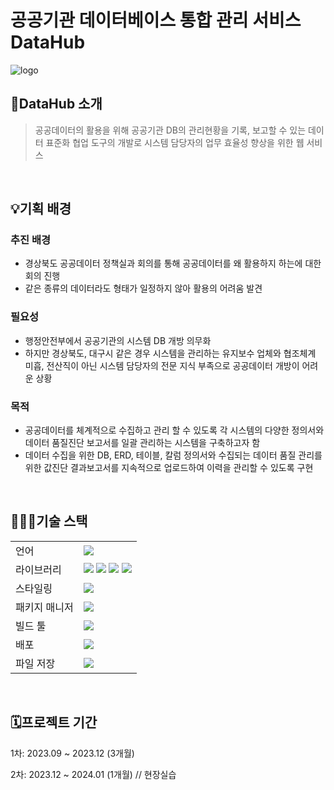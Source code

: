 # 공공기관 데이터베이스 통합 관리 서비스 DataHub
![logo](https://github.com/smin0820/DataHub/assets/97029953/f69c8a14-38a0-4dac-a5d5-056645eb67be)

## 📌DataHub 소개
> 공공데이터의 활용을 위해 공공기관 DB의 관리현황을 기록, 보고할 수 있는 데이터 표준화 협업 도구의 개발로 시스템 담당자의 업무 효율성 향상을 위한 웹 서비스

<br />

## 💡기획 배경

### 추진 배경
- 경상북도 공공데이터 정책실과 회의를 통해 공공데이터를 왜 활용하지 하는에 대한 회의 진행
- 같은 종류의 데이터라도 형태가 일정하지 않아 활용의 어려움 발견

### 필요성
- 행정안전부에서 공공기관의 시스템 DB 개방 의무화
- 하지만 경상북도, 대구시 같은 경우 시스템을 관리하는 유지보수 업체와 협조체계 미흡, 전산직이 아닌 시스템 담당자의 전문 지식 부족으로 공공데이터 개방이 어려운 상황

### 목적
- 공공데이터를 체계적으로 수집하고 관리 할 수 있도록 각 시스템의 다양한 정의서와 데이터 품질진단 보고서를 일괄 관리하는 시스템을 구축하고자 함
- 데이터 수집을 위한 DB, ERD, 테이블, 칼럼 정의서와 수집되는 데이터 품질 관리를 위한 값진단 결과보고서를 지속적으로 업로드하여 이력을 관리할 수 있도록 구현

<br />

## 🧑🏻‍💻기술 스택
<table>
  <tr>
    <td>언어</td>
    <td>
      <img src="https://img.shields.io/badge/JavaScript-F7DF1E?style=for-the-badge&logo=JavaScript&logoColor=white">
    </td>
  </tr>
  <tr>
    <td>라이브러리</td>
    <td>
      <img src="https://img.shields.io/badge/react-61DAFB?style=for-the-badge&logo=react&logoColor=white">
      <img src="https://img.shields.io/badge/axios-5A29E4?style=for-the-badge&logo=axios&logoColor=white">
      <img src="https://img.shields.io/badge/reactrouter-CA4245?style=for-the-badge&logo=reactrouter&logoColor=white">
      <img src="https://img.shields.io/badge/recoil-3578E5?style=for-the-badge&logo=recoil&logoColor=white">
    </td>
  </tr>
  <tr>
    <td>스타일링</td>
    <td>
      <img src="https://img.shields.io/badge/styledcomponents-DB7093?style=for-the-badge&logo=styledcomponents&logoColor=white">
    </td>
  </tr>
  <tr>
    <td>패키지 매니저</td>
    <td>
      <img src="https://img.shields.io/badge/yarn-2C8EBB?style=for-the-badge&logo=yarn&logoColor=white">
    </td>
  </tr>
  <tr>
    <td>빌드 툴</td>
    <td>
      <img src="https://img.shields.io/badge/vite-646CFF?style=for-the-badge&logo=vite&logoColor=white">
    </td>
  </tr>
  <tr>
    <td>배포</td>
    <td>
      <img src="https://img.shields.io/badge/amazonec2-FF9900?style=for-the-badge&logo=amazonec2&logoColor=white">
    </td>
  </tr>
  <tr>
    <td>파일 저장</td>
    <td>
      <img src="https://img.shields.io/badge/amazons3-569A31?style=for-the-badge&logo=amazons3&logoColor=white">
    </td>
  </tr>
</table>

<br />

## 🗓프로젝트 기간
1차: 2023.09 ~ 2023.12 (3개월)

2차: 2023.12 ~ 2024.01 (1개월) // 현장실습

<br />

